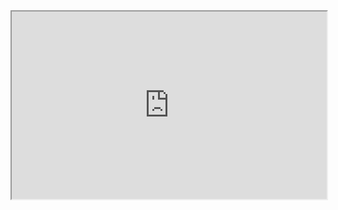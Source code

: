 <!DOCTYPE html>
<html lang="en">
<head>
  <meta charset="UTF-8">
  <meta name="viewport" content="width=device-width, initial-scale=1.0">
  <title>Iframe Page</title>
</head>
<body>
  <iframe src="https://short.ink/BXL2i1Kc8" width="100%" height="300px"></iframe>
</body>
</html>
